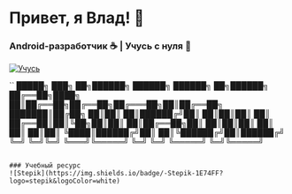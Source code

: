 # Привет, я Влад! 👋  
### Android-разработчик ☕ | Учусь с нуля 🚀  

[![Учусь](https://img.shields.io/badge/Статус-Активно%20изучаю-blue)](https://github.com/ТВОЙ_НИК)

``
    █████╗ ███╗   ██╗██████╗ ██████╗  ██████╗ ██╗██████╗ 
   ██╔══██╗████╗  ██║██╔══██╗██╔══██╗██╔═══██╗██║██╔══██╗
   ███████║██╔██╗ ██║██║  ██║██████╔╝██║   ██║██║██║  ██║
   ██╔══██║██║╚██╗██║██║  ██║██╔══██╗██║   ██║██║██║  ██║
   ██║  ██║██║ ╚████║██████╔╝██║  ██║╚██████╔╝██║██████╔╝
   ╚═╝  ╚═╝╚═╝  ╚═══╝╚═════╝ ╚═╝  ╚═╝ ╚═════╝ ╚═╝╚═════╝ 
```

### Учебный ресурс
![Stepik](https://img.shields.io/badge/-Stepik-1E74FF?logo=stepik&logoColor=white)


